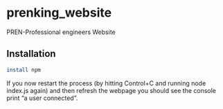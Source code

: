 # prenking_website
PREN-Professional engineers Website

## Installation

```bash
install npm
```

If you now restart the process (by hitting Control+C and running node index.js again) and then refresh the webpage you should see the console print “a user connected”.
